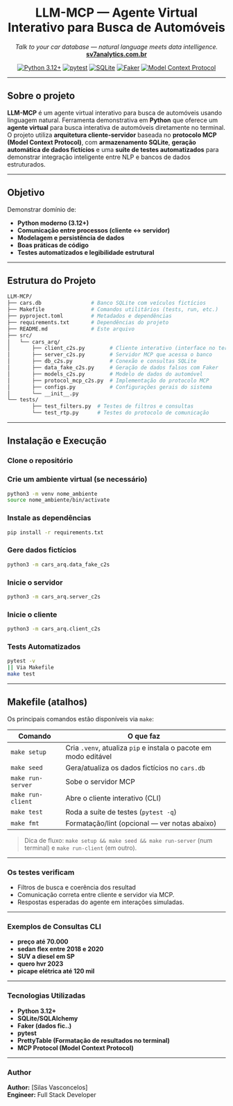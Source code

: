 <h1 align="center">LLM-MCP — Agente Virtual Interativo para Busca de Automóveis</h1>
<p align="center">
  <em>Talk to your car database — natural language meets data intelligence.</em><br>
  <a href="https://www.sv7analytics.com.br" target="_blank"><strong>sv7analytics.com.br</strong></a>
</p>

<p align="center">
  <a href="https://www.python.org/"><img src="https://img.shields.io/badge/Python-3.12+-blue.svg" alt="Python 3.12+"></a>
  <a href="https://pypi.org/project/pytest/"><img src="https://img.shields.io/badge/tests-pytest%20✔-brightgreen" alt="pytest"></a>
  <a href="https://www.sqlite.org/"><img src="https://img.shields.io/badge/database-SQLite-lightgrey.svg" alt="SQLite"></a>
  <a href="https://faker.readthedocs.io/"><img src="https://img.shields.io/badge/data-Faker-yellow.svg" alt="Faker"></a>
  <a href="https://modelcontextprotocol.io/"><img src="https://img.shields.io/badge/protocol-MCP-orange.svg" alt="Model Context Protocol"></a>
</p>

---

##  Sobre o projeto

**LLM-MCP** é um agente virtual interativo para busca de automóveis usando linguagem natural.
  Ferramenta demonstrativa em **Python** que oferece um **agente virtual** para busca interativa de automóveis diretamente no terminal.  O projeto utiliza **arquitetura cliente-servidor** baseada no **protocolo MCP (Model Context Protocol)**, com **armazenamento SQLite**, **geração automática de dados fictícios** e uma **suíte de testes automatizados** para demonstrar integração inteligente entre NLP e bancos de dados estruturados.

---

## Objetivo

Demonstrar domínio de:
- **Python moderno (3.12+)**
- **Comunicação entre processos (cliente ↔ servidor)**
- **Modelagem e persistência de dados**
- **Boas práticas de código**
- **Testes automatizados e legibilidade estrutural**

---

## Estrutura do Projeto
```bash
LLM-MCP/
├── cars.db                # Banco SQLite com veículos fictícios
├── Makefile               # Comandos utilitários (tests, run, etc.)
├── pyproject.toml         # Metadados e dependências
├── requirements.txt       # Dependências do projeto
├── README.md              # Este arquivo
├── src/
│   └── cars_arq/
│       ├── client_c2s.py        # Cliente interativo (interface no terminal)
│       ├── server_c2s.py        # Servidor MCP que acessa o banco
│       ├── db_c2s.py            # Conexão e consultas SQLite
│       ├── data_fake_c2s.py     # Geração de dados falsos com Faker
│       ├── models_c2s.py        # Modelo de dados do automóvel
│       ├── protocol_mcp_c2s.py  # Implementação do protocolo MCP
│       ├── configs.py           # Configurações gerais do sistema
│       └── __init__.py
└── tests/
        ├── test_filters.py  # Testes de filtros e consultas
        └── test_rtp.py      # Testes do protocolo de comunicação
```
---

## Instalação e Execução

### Clone o repositório

### Crie um ambiente virtual (se necessário)
```bash
python3 -m venv nome_ambiente
source nome_ambiente/bin/activate
```

### Instale as dependências
```bash
pip install -r requirements.txt
```

### Gere dados fictícios
```bash
python3 -m cars_arq.data_fake_c2s
```

### Inicie o servidor
```bash
python3 -m cars_arq.server_c2s
```

### Inicie o cliente
```bash
python3 -m cars_arq.client_c2s
```

### Tests Automatizados
```bash
pytest -v
|| Via Makefile
make test
```
---
## Makefile (atalhos)

Os principais comandos estão disponíveis via `make`:

| Comando          | O que faz                                                                 |
|------------------|---------------------------------------------------------------------------|
| `make setup`     | Cria `.venv`, atualiza `pip` e instala o pacote em modo editável          |
| `make seed`      | Gera/atualiza os dados fictícios no `cars.db`                             |
| `make run-server`| Sobe o servidor MCP                                                       |
| `make run-client`| Abre o cliente interativo (CLI)                                           |
| `make test`      | Roda a suíte de testes (`pytest -q`)                                      |
| `make fmt`       | Formatação/lint (opcional — ver notas abaixo)                             |

> Dica de fluxo: `make setup && make seed && make run-server` (num terminal) e `make run-client` (em outro).

---

### Os testes verificam 
- Filtros de busca e coerência dos resultad
- Comunicação correta entre cliente e servidor via MCP.
- Respostas esperadas do agente em interações simuladas.

---

### Exemplos de Consultas CLI
- **preço até 70.000**
- **sedan flex entre 2018 e 2020**
- **SUV a diesel em SP**
- **quero hvr 2023**
- **picape elétrica até 120 mil**

---

### Tecnologias Utilizadas
- **Python 3.12+**
- **SQLite/SQLAlchemy**
- **Faker (dados fic..)**
- **pytest**
- **PrettyTable (Formatação de resultados no terminal)**
- **MCP Protocol (Model Context Protocol)**

---

### Author
**Author:** [Silas Vasconcelos]  
**Engineer:** Full Stack Developer 

